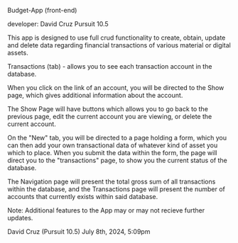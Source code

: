 Budget-App (front-end)

developer: David Cruz
Pursuit 10.5

This app is designed to use full crud functionality to create, obtain, update and delete data regarding financial transactions of various material or digital assets.

Transactions (tab) - allows you to see each transaction account in the database.

When you click on the link of an account, you will be directed to the Show page, which gives additional information about the account.

The Show Page will have buttons which allows you to go back to the previous page, edit the current account you are viewing, or delete the current account.

On the "New" tab, you will be directed to a page holding a form, which you can then add your own transactional data of whatever kind of asset you which to place. When you submit the data within the form, the page will direct you to the "transactions" page, to show you the current status of the database.

The Navigation page will present the total gross sum of all transactions within the database, and the Transactions page will present the number of accounts that currently exists within said database.

Note:  Additional features to the App may or may not recieve further updates.

David Cruz (Pursuit 10.5)
July 8th, 2024, 5:09pm